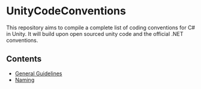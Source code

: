 # UnityCodeConventions
This repository aims to compile a complete list of coding conventions for C# in Unity. It will build upon open sourced unity code and the official .NET conventions.

## Contents

* [General Guidelines](guidlines.md)
* [Naming](naming.md)